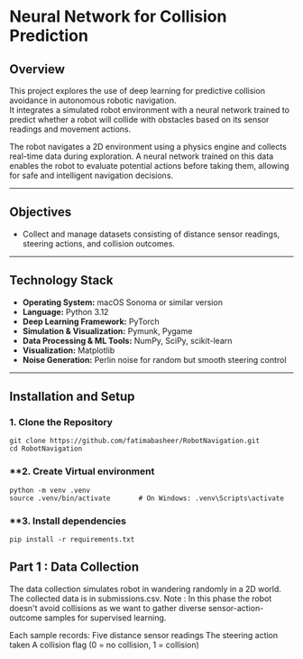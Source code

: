 # **Neural Network for Collision Prediction**

## **Overview**

This project explores the use of deep learning for predictive collision avoidance in autonomous robotic navigation.  
It integrates a simulated robot environment with a neural network trained to predict whether a robot will collide with obstacles based on its sensor readings and movement actions.

The robot navigates a 2D environment using a physics engine and collects real-time data during exploration. A neural network trained on this data enables the robot to evaluate potential actions before taking them, allowing for safe and intelligent navigation decisions.

---

## **Objectives**

- Collect and manage datasets consisting of distance sensor readings, steering actions, and collision outcomes.  

---

## **Technology Stack**

- **Operating System:** macOS Sonoma or similar version
- **Language:** Python 3.12  
- **Deep Learning Framework:** PyTorch  
- **Simulation & Visualization:** Pymunk, Pygame
- **Data Processing & ML Tools:** NumPy, SciPy, scikit-learn  
- **Visualization:** Matplotlib  
- **Noise Generation:** Perlin noise for random but smooth steering control

---

## **Installation and Setup**

### **1. Clone the Repository**

```
git clone https://github.com/fatimabasheer/RobotNavigation.git
cd RobotNavigation
```

### **2. Create Virtual environment

```
python -m venv .venv
source .venv/bin/activate       # On Windows: .venv\Scripts\activate
```

### **3. Install dependencies

```
pip install -r requirements.txt
```

## Part 1 : Data Collection

The data collection simulates robot in wandering randomly in a 2D world. The collected data is in submissions.csv.
Note : In this phase the robot doesn't avoid collisions as we want to gather diverse sensor-action-outcome samples for supervised learning.

Each sample records:
Five distance sensor readings
The steering action taken
A collision flag (0 = no collision, 1 = collision)


